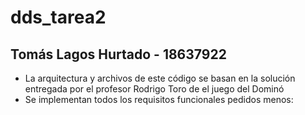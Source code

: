 # dds_tarea2
## Tomás Lagos Hurtado - 18637922

- La arquitectura y archivos de este código se basan en la solución entregada por el profesor Rodrigo Toro de el juego del Dominó
- Se implementan todos los requisitos funcionales pedidos menos: